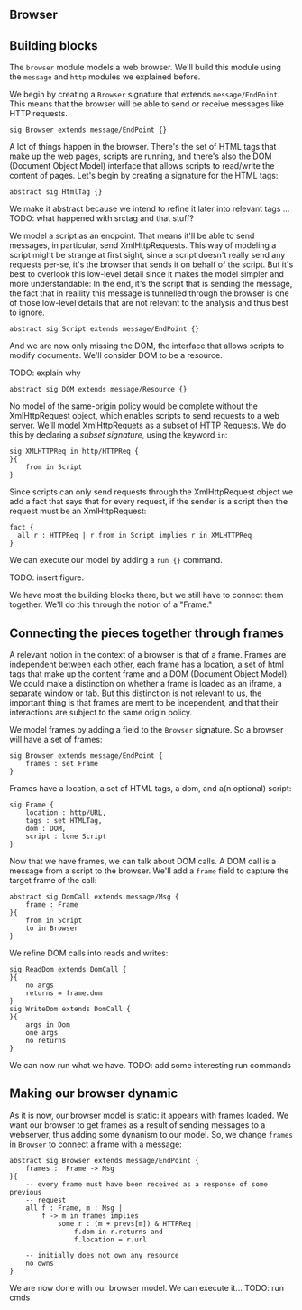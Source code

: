 Browser
-------

Building blocks
---------------

The `browser` module models a web browser. We'll build this module using
the `message` and `http` modules we explained before.

We begin by creating a `Browser` signature that extends `message/EndPoint`.
This means that the browser will be able to send or receive messages like HTTP
requests.

```
sig Browser extends message/EndPoint {}
```

A lot of things happen in the browser. There's the set of HTML tags that
make up the web pages, scripts are running, and there's also the DOM
(Document Object Model) interface that allows scripts to read/write the content
of pages. Let's begin by creating a signature for the HTML tags:

```
abstract sig HtmlTag {}
```

We make it abstract because we intend to refine it later into relevant tags
... TODO: what happened with srctag and that stuff?

We model a script as an endpoint. That means it'll be able to send messages, in
particular, send XmlHttpRequests. This way of modeling a script might be strange at
first sight, since a script doesn't really send any requests per-se, it's the
browser that sends it on behalf of the script. But it's best to overlook this
low-level detail since it makes the model simpler and more understandable:
In the end, it's the script that is sending the message, the fact that in
reallity this message is tunnelled through the browser is one of those low-level
details that are not relevant to the analysis and thus best to ignore.

```
abstract sig Script extends message/EndPoint {}
```

And we are now only missing the DOM, the interface that allows scripts to modify
documents. We'll consider DOM to be a resource.

TODO: explain why

```
abstract sig DOM extends message/Resource {}
```

No model of the same-origin policy would be complete without the XmlHttpRequest
object, which enables scripts to send requests to a web server. We'll model
XmlHttpRequets as a subset of HTTP Requests. We do this by declaring a
*subset signature*, using the keyword `in`:

```
sig XMLHTTPReq in http/HTTPReq {
}{
	from in Script
}
```

Since scripts can only send requests through the XmlHttpRequest object we
add a fact that says that for every request, if the sender is a script then
the request must be an XmlHttpRequest:

```
fact {
  all r : HTTPReq | r.from in Script implies r in XMLHTTPReq
}
```

We can execute our model by adding a `run {}` command.

TODO: insert figure.

We have most the building blocks there, but we still have to connect them
together. We'll do this through the notion of a "Frame."


Connecting the pieces together through frames
---------------------------------------------

A relevant notion in the context of a browser is that of a frame. Frames are
independent between each other, each frame has a location, a set of html tags
that make up the content frame and a DOM (Document Object Model). We could
make a distinction on whether a frame is loaded as an
iframe, a separate window or tab. But this distinction is not relevant to us,
the important thing is that frames are ment to be independent, and that their
interactions are subject to the same origin policy.

We model frames by adding a field to the `Browser` signature. So a browser will
have a set of frames:

```
sig Browser extends message/EndPoint {
	frames : set Frame
}
```

Frames have a location, a set of HTML tags, a dom, and a(n optional) script:

```
sig Frame {
	location : http/URL,
	tags : set HTMLTag,
	dom : DOM,
	script : lone Script
}
```

Now that we have frames, we can talk about DOM calls. A DOM call
is a message from a script to the browser. We'll add a `frame`
field to capture the target frame of the call:

```
abstract sig DomCall extends message/Msg {
	frame : Frame
}{
	from in Script
	to in Browser
}
```

We refine DOM calls into reads and writes:

```
sig ReadDom extends DomCall {
}{
	no args
	returns = frame.dom
}
sig WriteDom extends DomCall {
}{
	args in Dom
	one args
	no returns
}
```

We can now run what we have.
TODO: add some interesting run commands

Making our browser dynamic
--------------------------

As it is now, our browser model is static: it appears with frames loaded. We
want our browser to get frames as a result of sending messages to a webserver,
thus adding some dynanism to our model. So, we change `frames` in
`Browser` to connect a frame with a message:

```
abstract sig Browser extends message/EndPoint {
	frames :  Frame -> Msg
}{
	-- every frame must have been received as a response of some previous
    -- request
	all f : Frame, m : Msg |
 		f -> m in frames implies
			some r : (m + prevs[m]) & HTTPReq | 	
				f.dom in r.returns and
				f.location = r.url 

	-- initially does not own any resource
	no owns
}
```

We are now done with our browser model. We can execute it...
TODO: run cmds
